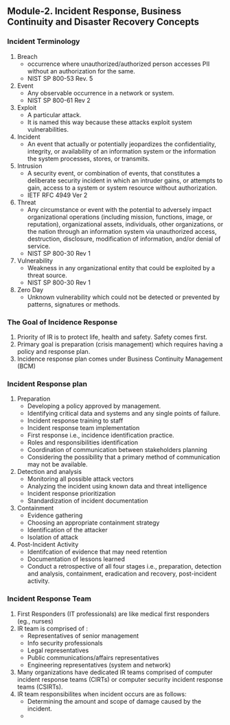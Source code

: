 ## Module-2. Incident Response, Business Continuity and Disaster Recovery Concepts
### Incident Terminology
1. Breach
	- occurrence where unauthorized/authorized person accesses PII without an authorization for the same.
	- NIST SP 800-53 Rev. 5
2. Event
	- Any observable occurrence in a network or system.
	- NIST SP 800-61 Rev 2
3. Exploit
	- A particular attack.
	- It is named this way because these attacks exploit system vulnerabilities.
4. Incident
	- An event that actually or potentially jeopardizes the confidentiality, integrity, or availability of an information system or the information the system processes, stores, or transmits.
5. Intrusion
	- A security event, or combination of events, that constitutes a deliberate security incident in which an intruder gains, or attempts to gain, access to a system or system resource without authorization.
	- IETF RFC 4949 Ver 2
6. Threat
	- Any circumstance or event with the potential to adversely impact organizational operations (including mission, functions, image, or reputation), organizational assets, individuals, other organizations, or the nation through an information system via unauthorized access, destruction, disclosure, modification of information, and/or denial of service. 
	- NIST SP 800-30 Rev 1
7. Vulnerability
	- Weakness in any organizational entity that could be exploited by a threat source.
	- NIST SP 800-30 Rev 1
8. Zero Day
	- Unknown vulnerability which could not be detected or prevented by patterns, signatures or methods.

### The Goal of Incidence Response
1. Priority of IR is to protect life, health and safety. Safety comes first.
2. Primary goal is preparation (crisis management) which requires having a policy and response plan.
3. Incidence response plan comes under Business Continuity Management (BCM)

### Incident Response plan
1. Preparation
	- Developing a policy approved by management.
	- Identifying critical data and systems and any single points of failure.
	- Incident response training to staff
	- Incident response team implementation 
	- First response i.e., incidence identification practice.
	- Roles and responsibilities identification
	- Coordination of communication between stakeholders planning
	- Considering the possibility that a primary method of communication may not be available.
2. Detection and analysis
	- Monitoring all possible attack vectors
	- Analyzing the incident using known data and threat intelligence
	- Incident response prioritization
	- Standardization of incident documentation
3. Containment
	- Evidence gathering 
	- Choosing an appropriate containment strategy
	- Identification of the attacker
	- Isolation of attack
4. Post-Incident Activity
	- Identifcation of evidence that may need retention
	- Documentation of lessons learned
	- Conduct a retrospective of all four stages i.e., preparation, detection and analysis, containment, eradication and recovery, post-incident activity.

### Incident Response Team
1. First Responders (IT professionals) are like medical first responders (eg., nurses)
2. IR team is comprised of :
	- Representatives of senior management
	- Info security professionals
	- Legal representatives
	- Public communications/affairs representatives
	- Engineering representatives (system and network)
3. Many organizations have dedicated IR teams comprised of computer incident response teams (CIRTs) or computer security incident response teams (CSIRTs).
4. IR team responsibilites when incident occurs are as follows:
	- Determining the amount and scope of damage caused by the incident.
	- 
